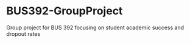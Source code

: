 # BUS392-GroupProject
Group project for BUS 392 focusing on student academic success and dropout rates
